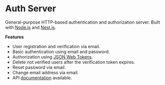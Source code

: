 # Auth Server

General-purpose HTTP-based authentication and authorization server. Built with [Node.js](https://nodejs.org/)
and [Nest.js](https://nestjs.com/).

**Features**

- User registration and verification via email.
- Basic authentication using email and password.
- Authorization using [JSON Web Tokens](https://jwt.io/).
- Delete not verified users after the verification token expires.
- Reset password via email.
- Change email address via email.
- API [documentation](https://adcimon.github.io/auth-server/api/) available.
